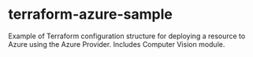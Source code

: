 # terraform-azure-sample

Example of Terraform configuration structure for deploying a resource to Azure using the Azure Provider. Includes Computer Vision module.
